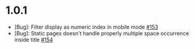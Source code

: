 # 1.0.1

* [Bug]: Filter display as numeric index in mobile mode [#153](https://github.com/vuestorefront-community/vendure/issues/153)
* [Bug]: Static pages doesn't handle properly multiple space occurrence inside title [#154](https://github.com/vuestorefront-community/vendure/issues/154)
